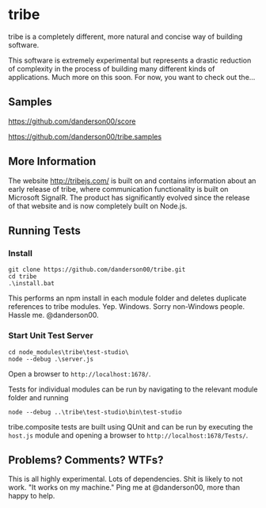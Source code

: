 # tribe

tribe is a completely different, more natural and concise way of building software.

This software is extremely experimental but represents a drastic reduction of complexity in the
process of building many different kinds of applications. Much more on this soon. For now, you want to check out the...

## Samples

https://github.com/danderson00/score

https://github.com/danderson00/tribe.samples

## More Information

The website http://tribejs.com/ is built on and contains information about an early release of tribe, where communication functionality is built on Microsoft SignalR. The product has significantly evolved since the release of that website and is now completely built on Node.js. 

## Running Tests

### Install

    git clone https://github.com/danderson00/tribe.git
    cd tribe
    .\install.bat

This performs an npm install in each module folder and deletes duplicate references
to tribe modules. Yep. Windows. Sorry non-Windows people. Hassle me. @danderson00.

### Start Unit Test Server

    cd node_modules\tribe\test-studio\
    node --debug .\server.js

Open a browser to `http://localhost:1678/`.

Tests for individual modules can be run by navigating to the relevant module folder and running

    node --debug ..\tribe\test-studio\bin\test-studio

tribe.composite tests are built using QUnit and can be run by executing the
`host.js` module and opening a browser to `http://localhost:1678/Tests/`.

Problems? Comments? WTFs?
-------------------------

This is all highly experimental. Lots of dependencies. Shit is likely to not work.
"It works on my machine." Ping me at @danderson00, more than happy to help.
